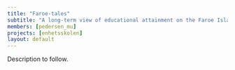 ```yaml
---
title: "Faroe-tales"
subtitle: "A long-term view of educational attainment on the Faroe Islands"
members: [pedersen_mu]
projects: [enhetsskolen]
layout: default
---
```


Description to follow.
